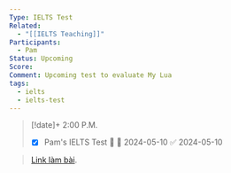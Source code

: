 ```yaml
---
Type: IELTS Test
Related:
  - "[[IELTS Teaching]]"
Participants:
  - Pam
Status: Upcoming
Score: 
Comment: Upcoming test to evaluate My Lua
tags:
  - ielts
  - ielts-test
---
```

> [!date]+ 2:00 P.M.  
> - [x] Pam's IELTS Test 🔼 📅 2024-05-10 ✅ 2024-05-10

> [Link làm bài](https://drive.google.com/drive/folders/1LDNvkVq_bcGLm15KzL-vriRZi7Cgl1zN?usp=sharing).


